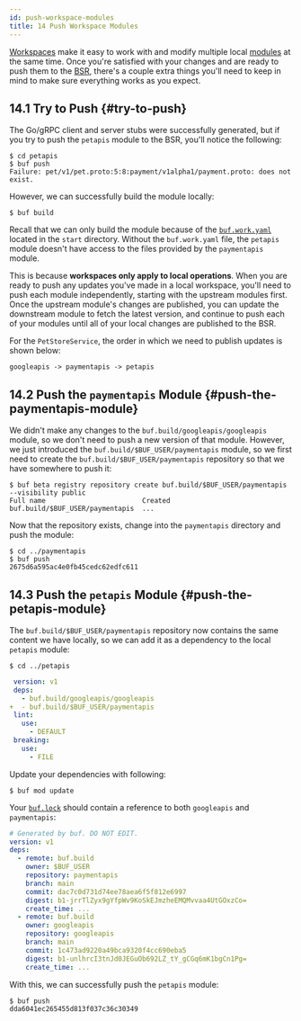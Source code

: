```yaml
---
id: push-workspace-modules
title: 14 Push Workspace Modules
---
```


[Workspaces](../reference/workspaces.md) make it easy to work with and modify multiple local [modules](../bsr/overview.md#module)
at the same time. Once you're satisfied with your changes and are ready to push them to
the [BSR](../bsr/overview.md), there's a couple extra things you'll need to keep in mind to make sure
everything works as you expect.

## 14.1 Try to Push {#try-to-push}

The Go/gRPC client and server stubs were successfully generated, but if you try to push
the `petapis` module to the BSR, you'll notice the following:

```terminal
$ cd petapis
$ buf push
Failure: pet/v1/pet.proto:5:8:payment/v1alpha1/payment.proto: does not exist.
```

However, we can successfully build the module locally:

```
$ buf build
```

Recall that we can only build the module because of the [`buf.work.yaml`](../configuration/v1/buf-work-yaml.md)
located in the `start` directory. Without the `buf.work.yaml` file, the `petapis` module doesn't have access to the files
provided by the `paymentapis` module.

This is because **workspaces only apply to local operations**. When you are ready to push any updates
you've made in a local workspace, you'll need to push each module independently, starting with the
upstream modules first. Once the upstream module's changes are published, you can update the downstream
module to fetch the latest version, and continue to push each of your modules until all of your local
changes are published to the BSR.

For the `PetStoreService`, the order in which we need to publish updates is shown below:

```
googleapis -> paymentapis -> petapis
```

## 14.2 Push the `paymentapis` Module {#push-the-paymentapis-module}

We didn't make any changes to the `buf.build/googleapis/googleapis` module, so we don't need to push a
new version of that module. However, we just introduced the `buf.build/$BUF_USER/paymentapis` module,
so we first need to create the `buf.build/$BUF_USER/paymentapis` repository so that we have somewhere
to push it:

```terminal
$ buf beta registry repository create buf.build/$BUF_USER/paymentapis --visibility public
Full name                        Created
buf.build/$BUF_USER/paymentapis  ...
```

Now that the repository exists, change into the `paymentapis` directory and push the module:

```terminal
$ cd ../paymentapis
$ buf push
2675d6a595ac4e0fb45cedc62edfc611
```

## 14.3 Push the `petapis` Module {#push-the-petapis-module}

The `buf.build/$BUF_USER/paymentapis` repository now contains the same content we have locally, so we
can add it as a dependency to the local `petapis` module:

```terminal
$ cd ../petapis
```

```yaml title="petapis/buf.yaml" {4}
 version: v1
 deps:
   - buf.build/googleapis/googleapis
+  - buf.build/$BUF_USER/paymentapis
 lint:
   use:
     - DEFAULT
 breaking:
   use:
     - FILE
```

Update your dependencies with following:

```terminal
$ buf mod update
```

Your [`buf.lock`](../configuration/v1/buf-lock.md) should contain a reference to both `googleapis` and `paymentapis`:

```yaml title="buf.lock"
# Generated by buf. DO NOT EDIT.
version: v1
deps:
  - remote: buf.build
    owner: $BUF_USER
    repository: paymentapis
    branch: main
    commit: dac7c0d731d74ee78aea6f5f812e6997
    digest: b1-jrrTlZyx9gYfpWv9KoSkEJmzheEMQMvvaa4UtGOxzCo=
    create_time: ...
  - remote: buf.build
    owner: googleapis
    repository: googleapis
    branch: main
    commit: 1c473ad9220a49bca9320f4cc690eba5
    digest: b1-unlhrcI3tnJd0JEGuOb692LZ_tY_gCGq6mK1bgCn1Pg=
    create_time: ...
```

With this, we can successfully push the `petapis` module:

```terminal
$ buf push
dda6041ec265455d813f037c36c30349
```
